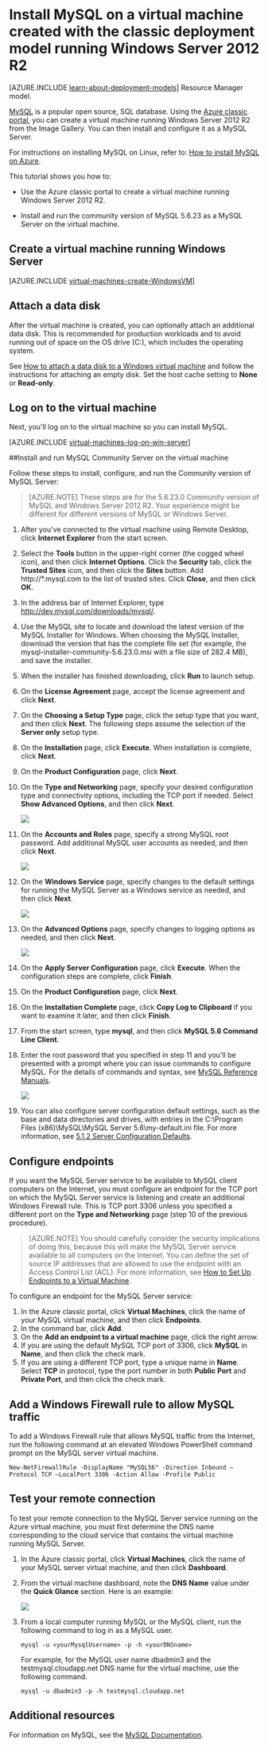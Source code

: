 <properties
    pageTitle="Create a VM running MySQL | Microsoft Azure"
    description="Create an Azure virtual machine created with the classic deployment model running Windows Server 2012 R2, and then install and configure the MySQL database on it."
    services="virtual-machines"
    documentationCenter=""
    authors="cynthn"
    manager="timlt"
    editor="tysonn"
    tags="azure-service-management"/>

<tags
    ms.service="virtual-machines"
    ms.workload="infrastructure-services"
    ms.tgt_pltfrm="vm-windows"
    ms.devlang="na"
    ms.topic="article"
    ms.date="11/09/2015"
    ms.author="cynthn"/>


# Install MySQL on a virtual machine created with the classic deployment model running Windows Server 2012 R2

[AZURE.INCLUDE [learn-about-deployment-models](../../includes/learn-about-deployment-models-classic-include.md)] Resource Manager model.


[MySQL](http://www.mysql.com) is a popular open source, SQL database. Using the [Azure classic portal](http://manage.windowsazure.com), you can create a virtual machine running Windows Server 2012 R2 from the Image Gallery. You can then install and configure it as a MySQL Server.

For instructions on installing MySQL on Linux, refer to: [How to install MySQL on Azure](virtual-machines-linux-install-mysql.md).

This tutorial shows you how to:

- Use the Azure classic portal to create a virtual machine running Windows Server 2012 R2.

- Install and run the community version of MySQL 5.6.23 as a MySQL Server on the virtual machine.


## Create a virtual machine running Windows Server

[AZURE.INCLUDE [virtual-machines-create-WindowsVM](../../includes/virtual-machines-create-windowsvm.md)]

## Attach a data disk

After the virtual machine is created, you can optionally attach an additional data disk. This is recommended for production workloads and to avoid running out of space on the OS drive (C:), which  includes the operating system.

See [How to attach a data disk to a Windows virtual machine](storage-windows-attach-disk.md) and follow the instructions for attaching an empty disk. Set the host cache setting to **None** or **Read-only**.

## Log on to the virtual machine

Next, you'll log on to the virtual machine so you can install MySQL.

[AZURE.INCLUDE [virtual-machines-log-on-win-server](../../includes/virtual-machines-log-on-win-server.md)]

##Install and run MySQL Community Server on the virtual machine

Follow these steps to install, configure, and run the Community version of MySQL Server:

> [AZURE.NOTE] These steps are for the 5.6.23.0 Community version of MySQL and Windows Server 2012 R2. Your experience might be different for different versions of MySQL or Windows Server.

1.  After you've connected to the virtual machine using Remote Desktop, click **Internet Explorer** from the start screen.
2.  Select the **Tools** button in the upper-right corner (the cogged wheel icon), and then click **Internet Options**. Click the **Security** tab, click the **Trusted Sites** icon, and then click the **Sites** button. Add http://*.mysql.com to the list of trusted sites. Click **Close**, and then click **OK**.
3.  In the address bar of Internet Explorer, type http://dev.mysql.com/downloads/mysql/.
4.  Use the MySQL site to locate and download the latest version of the MySQL Installer for Windows. When choosing the MySQL Installer, download the version that has the complete file set (for example, the mysql-installer-community-5.6.23.0.msi with a file size of 282.4 MB), and save the installer.
5.  When the installer has finished downloading, click **Run** to launch setup.
6.  On the **License Agreement** page, accept the license agreement and click **Next**.
7.  On the **Choosing a Setup Type** page, click the setup type that you want, and then click **Next**. The following steps assume the selection of the **Server only** setup type.
8.  On the **Installation** page, click **Execute**. When installation is complete, click **Next**.
9.  On the **Product Configuration** page, click **Next**.
10. On the **Type and Networking** page, specify your desired configuration type and connectivity options, including the TCP port if needed. Select **Show Advanced Options**, and then click **Next**.

    ![](./media/virtual-machines-mysql-windows-server-2008r2/MySQL_TypeNetworking.png)

11. On the **Accounts and Roles** page, specify a strong MySQL root password. Add additional MySQL user accounts as needed, and then click **Next**.

    ![](./media/virtual-machines-mysql-windows-server-2008r2/MySQL_AccountsRoles_Filled.png)

12. On the **Windows Service** page, specify changes to the default settings for running the MySQL Server as a Windows service as needed, and then click **Next**.

    ![](./media/virtual-machines-mysql-windows-server-2008r2/MySQL_WindowsService.png)

13. On the **Advanced Options** page, specify changes to logging options as needed, and then click **Next**.

    ![](./media/virtual-machines-mysql-windows-server-2008r2/MySQL_AdvOptions.png)

14. On the **Apply Server Configuration** page, click **Execute**. When the configuration steps are complete, click **Finish**.
15. On the **Product Configuration** page, click **Next**.
16. On the **Installation Complete** page, click **Copy Log to Clipboard** if you want to examine it later, and then click **Finish**.
17. From the start screen, type **mysql**, and then click **MySQL 5.6 Command Line Client**.
18. Enter the root password that you specified in step 11 and you'll be presented with a prompt where you can issue commands to configure MySQL. For the details of commands and syntax, see [MySQL Reference Manuals](http://dev.mysql.com/doc/refman/5.6/en/server-configuration-defaults.html).

    ![](./media/virtual-machines-mysql-windows-server-2008r2/MySQL_CommandPrompt.png)

19. You can also configure server configuration default settings, such as the base and data directories and drives, with entries in the C:\Program Files (x86)\MySQL\MySQL Server 5.6\my-default.ini file. For more information, see [5.1.2 Server Configuration Defaults](http://dev.mysql.com/doc/refman/5.6/en/server-configuration-defaults.html).

## Configure endpoints

If you want the MySQL Server service to be available to MySQL client computers on the Internet, you must configure an endpoint for the TCP port on which the MySQL Server service is listening and create an additional Windows Firewall rule. This is TCP port 3306 unless you specified a different port on the **Type and Networking** page (step 10 of the previous procedure).


> [AZURE.NOTE] You should carefully consider the security implications of doing this, because this will make the MySQL Server service available to all computers on the Internet. You can define the set of source IP addresses that are allowed to use the endpoint with an Access Control List (ACL). For more information, see [How to Set Up Endpoints to a Virtual Machine](virtual-machines-set-up-endpoints.md).


To configure an endpoint for the MySQL Server service:

1.  In the Azure classic portal, click **Virtual Machines**, click the name of your MySQL virtual machine, and then click **Endpoints**.
2.  In the command bar, click **Add**.
3.  On the **Add an endpoint to a virtual machine** page, click the right arrow.
4.  If you are using the default MySQL TCP port of 3306, click **MySQL** in **Name**, and then click the check mark.
5.  If you are using a different TCP port, type a unique name in **Name**. Select **TCP** in protocol, type the port number in both **Public Port** and **Private Port**, and then click the check mark.

## Add a Windows Firewall rule to allow MySQL traffic

To add a Windows Firewall rule that allows MySQL traffic from the Internet, run the following command at an elevated Windows PowerShell command prompt on the MySQL server virtual machine.

    New-NetFirewallRule -DisplayName "MySQL56" -Direction Inbound –Protocol TCP –LocalPort 3306 -Action Allow -Profile Public


    
## Test your remote connection


To test your remote connection to the MySQL Server service running on the Azure virtual machine, you must first determine the DNS name corresponding to the cloud service that contains the virtual machine running MySQL Server.

1.  In the Azure classic portal, click **Virtual Machines**, click the name of your MySQL server virtual machine, and then click **Dashboard**.
2.  From the virtual machine dashboard, note the **DNS Name** value under the **Quick Glance** section. Here is an example:

    ![](./media/virtual-machines-mysql-windows-server-2008r2/MySQL_DNSName.png)

3.  From a local computer running MySQL or the MySQL client, run the following command to log in as a MySQL user.

        mysql -u <yourMysqlUsername> -p -h <yourDNSname>

    For example, for the MySQL user name dbadmin3 and the testmysql.cloudapp.net DNS name for the virtual machine, use the following command.

        mysql -u dbadmin3 -p -h testmysql.cloudapp.net


## Additional resources

For information on MySQL, see the [MySQL Documentation](http://dev.mysql.com/doc/).

